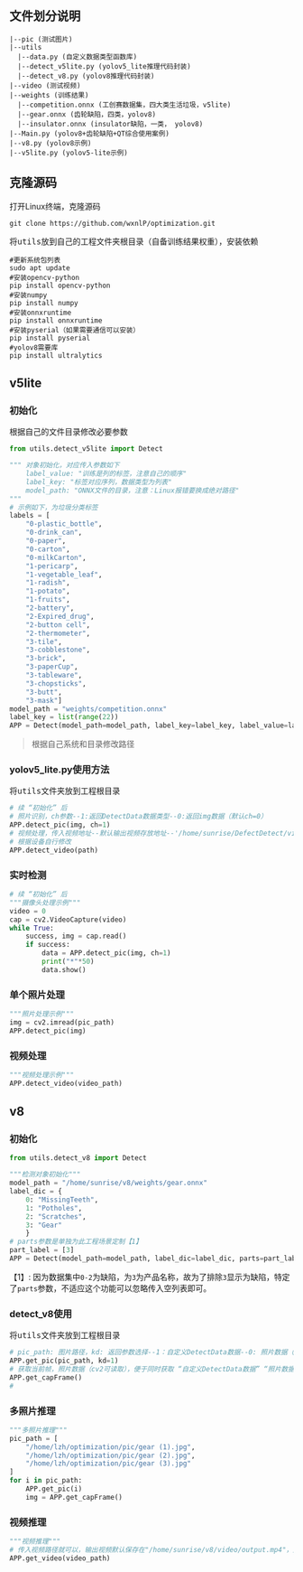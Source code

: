## 文件划分说明

```
|--pic (测试图片)
|--utils
  |--data.py (自定义数据类型函数库)
  |--detect_v5lite.py (yolov5_lite推理代码封装)
  |--detect_v8.py (yolov8推理代码封装)
|--video (测试视频)
|--weights (训练结果)
  |--competition.onnx (工创赛数据集，四大类生活垃圾，v5lite)
  |--gear.onnx (齿轮缺陷，四类，yolov8)
  |--insulator.onnx (insulator缺陷，一类， yolov8)
|--Main.py (yolov8+齿轮缺陷+QT综合使用案例)
|--v8.py (yolov8示例)
|--v5lite.py (yolov5-lite示例)
```



## 克隆源码

打开Linux终端，克隆源码

```shell
git clone https://github.com/wxnlP/optimization.git
```

将<kbd>utils</kbd>放到自己的工程文件夹根目录（自备训练结果权重），安装依赖

```shell
#更新系统包列表
sudo apt update
#安装opencv-python
pip install opencv-python
#安装numpy
pip install numpy
#安装onnxruntime
pip install onnxruntime
#安装pyserial（如果需要通信可以安装）
pip install pyserial
#yolov8需要库
pip install ultralytics
```

## v5lite

### 初始化

根据自己的文件目录修改必要参数

```python
from utils.detect_v5lite import Detect

""" 对象初始化，对应传入参数如下
	label_value: "训练是列的标签，注意自己的顺序"
	label_key: "标签对应序列，数据类型为列表"
	model_path: "ONNX文件的目录，注意：Linux报错要换成绝对路径"
"""
# 示例如下，为垃圾分类标签
labels = [
    "0-plastic_bottle",
    "0-drink_can",
    "0-paper",
    "0-carton",
    "0-milkCarton",
    "1-pericarp",
    "1-vegetable_leaf",
    "1-radish",
    "1-potato",
    "1-fruits",
    "2-battery",
    "2-Expired_drug",
    "2-button cell",
    "2-thermometer",
    "3-tile",
    "3-cobblestone",
    "3-brick",
    "3-paperCup",
    "3-tableware",
    "3-chopsticks",
    "3-butt",
    "3-mask"]
model_path = "weights/competition.onnx"
label_key = list(range(22))
APP = Detect(model_path=model_path, label_key=label_key, label_value=labels)
```

> 根据自己系统和目录修改路径
>

### yolov5_lite.py使用方法

将<kbd>utils</kbd>文件夹放到工程根目录

```python
# 续 “初始化” 后
# 照片识别，ch参数--1:返回DetectData数据类型--0:返回img数据（默认ch=0）
APP.detect_pic(img, ch=1)
# 视频处理，传入视频地址--默认输出视频存放地址--'/home/sunrise/DefectDetect/videos/output_video.mp4'
# 根据设备自行修改
APP.detect_video(path)
```

### 实时检测

```python
# 续 “初始化” 后
"""摄像头处理示例"""
video = 0
cap = cv2.VideoCapture(video)
while True:
    success, img = cap.read()
    if success:
        data = APP.detect_pic(img, ch=1)
        print("*"*50)
        data.show()
```

### 单个照片处理

```python
"""照片处理示例"""
img = cv2.imread(pic_path)
APP.detect_pic(img)
```

### 视频处理

```python
"""视频处理示例"""
APP.detect_video(video_path)
```

## v8

### 初始化

```python
from utils.detect_v8 import Detect

"""检测对象初始化"""
model_path = "/home/sunrise/v8/weights/gear.onnx"
label_dic = {
    0: "MissingTeeth",
    1: "Potholes",
    2: "Scratches",
    3: "Gear"
    }
# parts参数是单独为此工程场景定制【1】
part_label = [3]
APP = Detect(model_path=model_path, label_dic=label_dic, parts=part_label)
```

【1】: 因为数据集中`0-2`为缺陷，为`3`为产品名称，故为了排除`3`显示为缺陷，特定了`parts`参数，不适应这个功能可以忽略传入空列表即可。

### detect_v8使用

将<kbd>utils</kbd>文件夹放到工程根目录

```python
# pic_path: 图片路径，kd: 返回参数选择--1：自定义DetectData数据--0: 照片数据（cv2可读取）
APP.get_pic(pic_path, kd=1)
# 获取当前帧，照片数据（cv2可读取），便于同时获取 “自定义DetectData数据” “照片数据”
APP.get_capFrame()
# 
```

### 多照片推理

```python
"""多照片推理"""
pic_path = [
    "/home/lzh/optimization/pic/gear (1).jpg",
    "/home/lzh/optimization/pic/gear (2).jpg",
    "/home/lzh/optimization/pic/gear (3).jpg"
]
for i in pic_path:
    APP.get_pic(i)
    img = APP.get_capFrame()
```

### 视频推理

```python
"""视频推理"""
# 传入视频路径就可以，输出视频默认保存在"/home/sunrise/v8/video/output.mp4"，定位到get_video函数去修改
APP.get_video(video_path)
```

